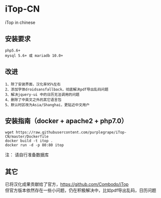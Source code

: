 # iTop-CN
iTop in chinese  

## 安装要求  
```
php5.6+  
mysql 5.6+ 或 mariadb 10.0+  
```

## 改进  
```
1、除了安装界面，汉化率95%左右  
2、添加字体droidsansfallback，彻底解决pdf导出乱码问题  
3、解决jquery-ui 中的日历无法调用的问题  
4、删除了中英文之外的其它语言包  
5、默认时区改为Asia/Shanghai，更贴近中文用户  
```

## 安装指南（docker + apache2 + php7.0）

```
wget https://raw.githubusercontent.com/purplegrape/iTop-CN/master/Dockerfile
docker build -t itop .
docker run -d -p 80:80 itop
```
注： 请自行准备数据库  


## 其它
已将汉化成果贡献给了官方，https://github.com/Combodo/iTop  
但官方版本依然存在一些小问题，仍在积极解决中，比如pdf导出乱码，日历问题  
